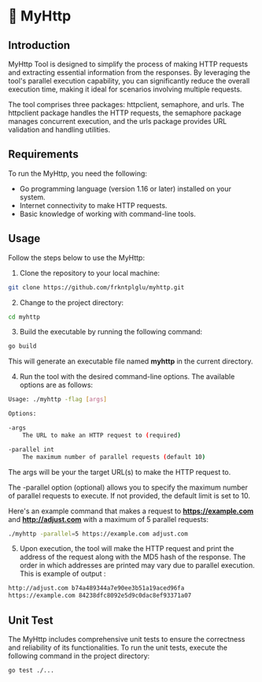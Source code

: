 # 🚀 MyHttp

## Introduction

MyHttp Tool is designed to simplify the process of making HTTP requests and extracting essential information from the responses. By leveraging the tool's parallel execution capability, you can significantly reduce the overall execution time, making it ideal for scenarios involving multiple requests.

The tool comprises three packages: httpclient, semaphore, and urls. The httpclient package handles the HTTP requests, the semaphore package manages concurrent execution, and the urls package provides URL validation and handling utilities.

## Requirements

To run the MyHttp, you need the following:

- Go programming language (version 1.16 or later) installed on your system.
- Internet connectivity to make HTTP requests.
- Basic knowledge of working with command-line tools.

## Usage

Follow the steps below to use the MyHttp:

1.  Clone the repository to your local machine:

```bash
git clone https://github.com/frkntplglu/myhttp.git
```

2.  Change to the project directory:

```bash
cd myhttp
```

3.  Build the executable by running the following command:

```bash
go build
```

This will generate an executable file named **myhttp** in the current directory.

4.  Run the tool with the desired command-line options. The available options are as follows:

```bash
Usage: ./myhttp -flag [args]

Options:

-args
    The URL to make an HTTP request to (required)

-parallel int
    The maximum number of parallel requests (default 10)
```

The args will be your the target URL(s) to make the HTTP request to.

The -parallel option (optional) allows you to specify the maximum number of parallel requests to execute. If not provided, the default limit is set to 10.

Here's an example command that makes a request to **https://example.com** and **http://adjust.com** with a maximum of 5 parallel requests:

```bash
./myhttp -parallel=5 https://example.com adjust.com
```

5.  Upon execution, the tool will make the HTTP request and print the address of the request along with the MD5 hash of the response. The order in which addresses are printed may vary due to parallel execution. This is example of output :

```bash
http://adjust.com b74a489344a7e90ee3b51a19aced96fa
https://example.com 84238dfc8092e5d9c0dac8ef93371a07
```

## Unit Test

The MyHttp includes comprehensive unit tests to ensure the correctness and reliability of its functionalities. To run the unit tests, execute the following command in the project directory:

```bash
go test ./...
```
